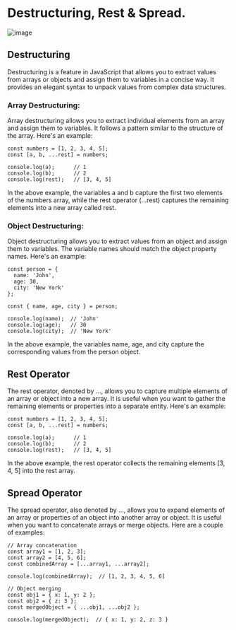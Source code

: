 # Destructuring, Rest & Spread.
![image](https://github.com/mayowaolatunji/J.S-simple-problem-solution/assets/96064869/47134119-2856-4097-acd1-650d1fe16f3f)

## Destructuring

Destructuring is a feature in JavaScript that allows you to extract values from arrays or objects and assign them to variables in a concise way. It provides an elegant syntax to unpack values from complex data structures.

### Array Destructuring:

Array destructuring allows you to extract individual elements from an array and assign them to variables. It follows a pattern similar to the structure of the array. Here's an example:

```
const numbers = [1, 2, 3, 4, 5];
const [a, b, ...rest] = numbers;

console.log(a);      // 1
console.log(b);      // 2
console.log(rest);   // [3, 4, 5]
```

In the above example, the variables a and b capture the first two elements of the numbers array, while the rest operator (...rest) captures the remaining elements into a new array called rest.

### Object Destructuring:

Object destructuring allows you to extract values from an object and assign them to variables. The variable names should match the object property names. Here's an example:

```
const person = {
  name: 'John',
  age: 30,
  city: 'New York'
};

const { name, age, city } = person;

console.log(name);  // 'John'
console.log(age);   // 30
console.log(city);  // 'New York'
```

In the above example, the variables name, age, and city capture the corresponding values from the person object.

## Rest Operator
The rest operator, denoted by ..., allows you to capture multiple elements of an array or object into a new array. It is useful when you want to gather the remaining elements or properties into a separate entity. Here's an example:

```
const numbers = [1, 2, 3, 4, 5];
const [a, b, ...rest] = numbers;

console.log(a);      // 1
console.log(b);      // 2
console.log(rest);   // [3, 4, 5]
```

In the above example, the rest operator collects the remaining elements [3, 4, 5] into the rest array.

## Spread Operator
The spread operator, also denoted by ..., allows you to expand elements of an array or properties of an object into another array or object. It is useful when you want to concatenate arrays or merge objects. Here are a couple of examples:

```
// Array concatenation
const array1 = [1, 2, 3];
const array2 = [4, 5, 6];
const combinedArray = [...array1, ...array2];

console.log(combinedArray);  // [1, 2, 3, 4, 5, 6]

// Object merging
const obj1 = { x: 1, y: 2 };
const obj2 = { z: 3 };
const mergedObject = { ...obj1, ...obj2 };

console.log(mergedObject);  // { x: 1, y: 2, z: 3 }
```





